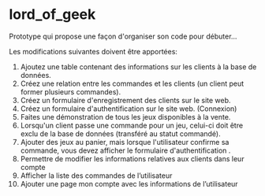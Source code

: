 # lord_of_geek

Prototype qui propose une façon d'organiser son code pour débuter...

Les modifications suivantes doivent être apportées:
1) Ajoutez une table contenant des informations sur les clients à la base de données.
2) Créez une relation entre les commandes et les clients (un client peut former plusieurs commandes).
3) Créez un formulaire d'enregistrement des clients sur le site web.
4) Créez un formulaire d'authentification sur le site web. (Connexion)
5) Faites une démonstration de tous les jeux disponibles à la vente.
6) Lorsqu'un client passe une commande pour un jeu, celui-ci doit être exclu de la base de données (transféré au statut commandé).
7) Ajouter des jeux au panier, mais lorsque l'utilisateur confirme sa commande, vous devez afficher le formulaire d'authentification .
8) Permettre de modifier les informations relatives aux clients dans leur compte
9) Afficher la liste des commandes de l’utilisateur
10) Ajouter une page mon compte avec les informations de l’utilisateur
